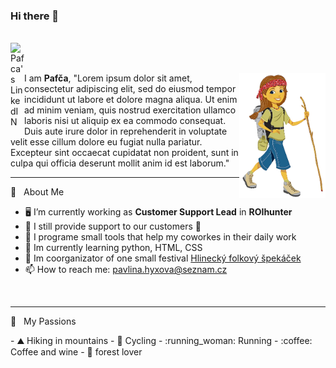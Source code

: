 ### Hi there 👋

<!--
**PavcaHyx/PavcaHyx** is a ✨ _special_ ✨ repository because its `README.md` (this file) appears on your GitHub profile.

Here are some ideas to get you started:

- 🔭 I’m currently working on ...
- 🌱 I’m currently learning ...
- 👯 I’m looking to collaborate on ...
- 🤔 I’m looking for help with ...
- 💬 Ask me about ...
- 📫 How to reach me: ...
- 😄 Pronouns: ...
- ⚡ Fun fact: ...
-->

<br />
<a href="https://www.linkedin.com/in/pavlina-hyxova/" target="new">
  <img align="left" alt="Pafca's LinkedIN" width="22px" src="https://raw.githubusercontent.com/peterthehan/peterthehan/master/assets/linkedin.svg" />
</a>
<br /><br />


<section>
<img src="https://github.com/PavcaHyx/PavcaHyx/blob/main/mountain-climbing_01.png" align="right" height="200" />

I am **Pafča**, "Lorem ipsum dolor sit amet, consectetur adipiscing elit, sed do eiusmod tempor incididunt ut labore et dolore magna aliqua. Ut enim ad minim veniam, quis nostrud exercitation ullamco laboris nisi ut aliquip ex ea commodo consequat. Duis aute irure dolor in reprehenderit in voluptate velit esse cillum dolore eu fugiat nulla pariatur. Excepteur sint occaecat cupidatat non proident, sunt in culpa qui officia deserunt mollit anim id est laborum."
</section>

---

🧡 &nbsp;&nbsp;About Me

- :desktop_computer: I’m currently working as **Customer Support Lead** in **ROIhunter**
- :hugs: I still provide support to our customers 💙
- 🤗 I programe small tools that help my coworkes in their daily work
- 🐍 Im currently learning python, HTML, CSS
- 🎵 Im coorganizator of one small festival <a href="https://www.hlineckyfolkovyspekacek.cz/" target="new"> Hlinecký folkový špekáček</a>
- 📫  How to reach me: pavlina.hyxova@seznam.cz

<br />

---

🧡 &nbsp;&nbsp;My Passions
<section style="float: left;">
- ⛰️ Hiking in mountains
- 🚴 Cycling
- :running_woman: Running
- :coffee: Coffee and wine
- 🌲 forest lover
</section>
